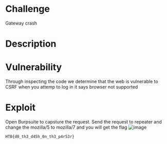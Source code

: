 # Challenge
Gateway crash

# Description


# Vulnerability

Through inspecting the code we determine that the web is vulnerable to CSRF
when you attemp to log in it says browser not supported
# Exploit

Open Burpsuite to capsture the request. Send the request to repeater and change the mozilla/5 to mozilla/7 and you will get the flag
![image](https://github.com/MyBoss214/HackTheBox/assets/149683905/4bb5d83c-fed1-4b38-9abb-ec84d76b01e0)

`HTB{d0_th3_d45h_0n_th3_p4r53r}`
